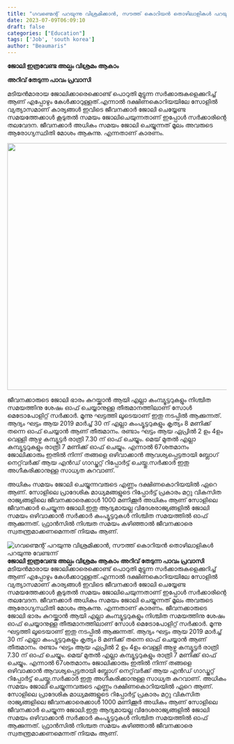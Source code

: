 ```yaml
---
title: "ഗവണ്മെന്റ് പറയുന്നു വിശ്രമിക്കാൻ, സൗത്ത് കൊറിയൻ തൊഴിലാളികൾ പറയുന്നു വേണ്ടന്ന്"
date: 2023-07-09T06:09:10
draft: false
categories: ["Education"]
tags: ['Job', 'south korea']
author: "Beaumaris"
---
```


<strong>ജോലി ഇത്രവേണ്ട അല്പം വിശ്രമം ആകാം</strong>

<strong>അറിവ് തേടുന്ന പാവം പ്രവാസി</strong>

മടിയൻമാരായ ജോലിക്കാരെക്കൊണ്ട് പൊറുതി മുട്ടുന്ന സർക്കാരുകളെക്കുറിച്ച് ആണ് എപ്പോഴും കേൾക്കാറുള്ളത്.എന്നാൽ ദക്ഷിണകൊറിയയിലേ സോളിൽ വ്യത്യാസമാണ് കാര്യങ്ങൾ ഇവിടെ ജീവനക്കാർ ജോലി ചെയ്യേണ്ട സമയത്തേക്കാൾ കൂടുതൽ സമയം ജോലിചെയുന്നതാണ് ഇപ്പോൾ സർക്കാരിന്റെ തലവേദന. ജീവനക്കാർ അധികം സമയം ജോലി ചെയ്യുന്നത് മൂലം അവരുടെ ആരോഗ്യസ്ഥിതി മോശം ആകുന്നു. എന്നതാണ് കാരണം.

<a href="https://cdn.boolokam.com/articles/2023/07/ddddffff-scaled.jpg"><img class="size-large wp-image-402495 aligncenter" src="https://cdn.boolokam.com/articles/2023/07/ddddffff-1024x726.jpg" alt="" width="800" height="567" /></a>

ജീവനക്കാരുടെ ജോലി ഭാരം കുറയ്ക്കാൻ ആയി എല്ലാ കംമ്പ്യൂട്ടറുകളും നിശ്ചിത സമയത്തിനു ശേഷം ഓഫ്‌ ചെയ്യാനുള്ള തീരുമാനത്തിലാണ് സോൾ മെട്രോപോളിറ്റ് സർക്കാർ. മൂന്നു ഘട്ടത്തി ലൂടെയാണ് ഇതു നടപ്പിൽ ആക്കുന്നത്. ആദ്യം ഘട്ടം ആയ 2019 മാർച്ച്‌ 30 ന് എല്ലാ കംപ്യൂട്ടറുകളും കൃത്യം 8 മണിക്ക് തന്നെ ഓഫ്‌ ചെയ്യാൻ ആണ് തീരുമാനം. രണ്ടാം ഘട്ടം ആയ ഏപ്രിൽ 2 ഉം 4ഉം വെള്ളി ആഴ്ച കമ്പ്യൂട്ടർ രാത്രി 7.30 ന് ഓഫ് ചെയ്യും. മെയ്‌ മുതൽ എല്ലാ കമ്പ്യൂട്ടറുകളും രാത്രി 7 മണിക്ക് ഓഫ്‌ ചെയ്യും. എന്നാൽ 67ശതമാനം ജോലിക്കാരും ഇതിൽ നിന്ന് തങ്ങളെ ഒഴിവാക്കാൻ ആവശ്യപ്പെട്ടതായി ബ്ലോഗ് നെറ്റ്‌വർക്ക് ആയ എൻഡ് ഗാഡ്ജറ്റ് റിപ്പോർട്ട്‌ ചെയ്തു.സർക്കാർ ഇതു അഗീകരിക്കാനുള്ള സാധ്യത കുറവാണ്.

അധികം സമയം ജോലി ചെയ്യുന്നവരുടെ എണ്ണം ദക്ഷിണകൊറിയയിൽ ഏറെ ആണ്. സോളിലെ പ്രാദേശിക മാധ്യമങ്ങളുടെ റിപ്പോർട്ട്‌ പ്രകാരം മറ്റു വികസിത രാജ്യങ്ങളിലെ ജീവനക്കാരെക്കാൾ 1000 മണിക്കൂർ അധികം ആണ് സോളിലെ ജീവനക്കാർ ചെയ്യുന്ന ജോലി.ഇതു ആദ്യമായല്ല വിദേശരാജ്യങ്ങളിൽ ജോലി സമയം ഒഴിവാക്കാൻ സർക്കാർ കംപ്യൂട്ടറുകൾ നിശ്ചിത സമയത്തിൽ ഓഫ്‌ ആക്കുന്നത്. ഫ്രാൻസിൽ നിശ്ചത സമയം കഴിഞ്ഞാൽ ജീവനക്കാരെ സ്വതന്ത്രമാക്കണമെന്നത് നിയമം ആണ്.


![ഗവണ്മെന്റ് പറയുന്നു വിശ്രമിക്കാൻ, സൗത്ത് കൊറിയൻ തൊഴിലാളികൾ പറയുന്നു വേണ്ടന്ന്](https://cdn.boolokam.com/articles/2023/07/ddddffff-1024x726.jpg)**ജോലി ഇത്രവേണ്ട അല്പം വിശ്രമം ആകാം** **അറിവ് തേടുന്ന പാവം പ്രവാസി** മടിയൻമാരായ ജോലിക്കാരെക്കൊണ്ട് പൊറുതി മുട്ടുന്ന സർക്കാരുകളെക്കുറിച്ച് ആണ് എപ്പോഴും കേൾക്കാറുള്ളത്.എന്നാൽ ദക്ഷിണകൊറിയയിലേ സോളിൽ വ്യത്യാസമാണ് കാര്യങ്ങൾ ഇവിടെ ജീവനക്കാർ ജോലി ചെയ്യേണ്ട സമയത്തേക്കാൾ കൂടുതൽ സമയം ജോലിചെയുന്നതാണ് ഇപ്പോൾ സർക്കാരിന്റെ തലവേദന. ജീവനക്കാർ അധികം സമയം ജോലി ചെയ്യുന്നത് മൂലം അവരുടെ ആരോഗ്യസ്ഥിതി മോശം ആകുന്നു. എന്നതാണ് കാരണം. [](https://cdn.boolokam.com/articles/2023/07/ddddffff-scaled.jpg) ജീവനക്കാരുടെ ജോലി ഭാരം കുറയ്ക്കാൻ ആയി എല്ലാ കംമ്പ്യൂട്ടറുകളും നിശ്ചിത സമയത്തിനു ശേഷം ഓഫ്‌ ചെയ്യാനുള്ള തീരുമാനത്തിലാണ് സോൾ മെട്രോപോളിറ്റ് സർക്കാർ. മൂന്നു ഘട്ടത്തി ലൂടെയാണ് ഇതു നടപ്പിൽ ആക്കുന്നത്. ആദ്യം ഘട്ടം ആയ 2019 മാർച്ച്‌ 30 ന് എല്ലാ കംപ്യൂട്ടറുകളും കൃത്യം 8 മണിക്ക് തന്നെ ഓഫ്‌ ചെയ്യാൻ ആണ് തീരുമാനം. രണ്ടാം ഘട്ടം ആയ ഏപ്രിൽ 2 ഉം 4ഉം വെള്ളി ആഴ്ച കമ്പ്യൂട്ടർ രാത്രി 7.30 ന് ഓഫ് ചെയ്യും. മെയ്‌ മുതൽ എല്ലാ കമ്പ്യൂട്ടറുകളും രാത്രി 7 മണിക്ക് ഓഫ്‌ ചെയ്യും. എന്നാൽ 67ശതമാനം ജോലിക്കാരും ഇതിൽ നിന്ന് തങ്ങളെ ഒഴിവാക്കാൻ ആവശ്യപ്പെട്ടതായി ബ്ലോഗ് നെറ്റ്‌വർക്ക് ആയ എൻഡ് ഗാഡ്ജറ്റ് റിപ്പോർട്ട്‌ ചെയ്തു.സർക്കാർ ഇതു അഗീകരിക്കാനുള്ള സാധ്യത കുറവാണ്. അധികം സമയം ജോലി ചെയ്യുന്നവരുടെ എണ്ണം ദക്ഷിണകൊറിയയിൽ ഏറെ ആണ്. സോളിലെ പ്രാദേശിക മാധ്യമങ്ങളുടെ റിപ്പോർട്ട്‌ പ്രകാരം മറ്റു വികസിത രാജ്യങ്ങളിലെ ജീവനക്കാരെക്കാൾ 1000 മണിക്കൂർ അധികം ആണ് സോളിലെ ജീവനക്കാർ ചെയ്യുന്ന ജോലി.ഇതു ആദ്യമായല്ല വിദേശരാജ്യങ്ങളിൽ ജോലി സമയം ഒഴിവാക്കാൻ സർക്കാർ കംപ്യൂട്ടറുകൾ നിശ്ചിത സമയത്തിൽ ഓഫ്‌ ആക്കുന്നത്. ഫ്രാൻസിൽ നിശ്ചത സമയം കഴിഞ്ഞാൽ ജീവനക്കാരെ സ്വതന്ത്രമാക്കണമെന്നത് നിയമം ആണ്.
